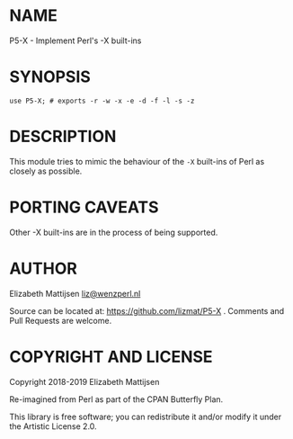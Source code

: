 NAME
====

P5-X - Implement Perl's -X built-ins

SYNOPSIS
========

    use P5-X; # exports -r -w -x -e -d -f -l -s -z

DESCRIPTION
===========

This module tries to mimic the behaviour of the `-X` built-ins of Perl as closely as possible.

PORTING CAVEATS
===============

Other -X built-ins are in the process of being supported.

AUTHOR
======

Elizabeth Mattijsen <liz@wenzperl.nl>

Source can be located at: https://github.com/lizmat/P5-X . Comments and Pull Requests are welcome.

COPYRIGHT AND LICENSE
=====================

Copyright 2018-2019 Elizabeth Mattijsen

Re-imagined from Perl as part of the CPAN Butterfly Plan.

This library is free software; you can redistribute it and/or modify it under the Artistic License 2.0.

